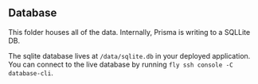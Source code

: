 ## Database
This folder houses all of the data. Internally, Prisma is writing to a SQLLite DB.

The sqlite database lives at `/data/sqlite.db` in your deployed application. You can connect to the live database by running `fly ssh console -C database-cli`.